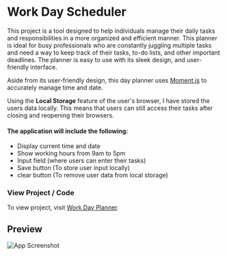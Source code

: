 # Work Day Scheduler

This project is a tool designed to help individuals manage their daily tasks and responsibilities in a more organized and efficient manner. This planner is ideal for busy professionals who are constantly juggling multiple tasks and need a way to keep track of their tasks, to-do lists, and other important deadlines. The planner is easy to use with its sleek design, and user-friendly interface.

Aside from its user-friendly design, this day planner uses [Moment.js](https://momentjs.com/) to accurately manage time and date.

Using the **Local Storage** feature of the user's browser, I have stored the users data locally. This means that users can still access their tasks after closing and reopening their browsers.

#### The application will include the following:

- Display current time and date 
- Show working hours from 9am to 5pm
- Input field (where users can enter their tasks)
- Save button (To store user input locally)
- clear button (To remove user data from local storage)


### View Project / Code

To view project, visit [Work Day Planner](https://murtaza34.github.io/Work-Day-Planner/).

## Preview

![App Screenshot](https://via.placeholder.com/468x300?text=App+Screenshot+Here)